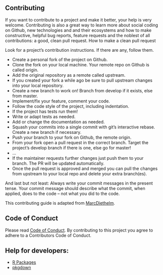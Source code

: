 
## Contributing

If you want to contribute to a project and make it better, your help is
very welcome. Contributing is also a great way to learn more about
social coding on Github, new technologies and and their ecosystems and
how to make constructive, helpful bug reports, feature requests and the
noblest of all contributions: a good, clean pull request. How to make a
clean pull request

Look for a project’s contribution instructions. If there are any, follow
them.

  - Create a personal fork of the project on Github.
  - Clone the fork on your local machine. Your remote repo on Github is
    called origin.
  - Add the original repository as a remote called upstream.
  - If you created your fork a while ago be sure to pull upstream
    changes into your local repository.
  - Create a new branch to work on\! Branch from develop if it exists,
    else from master.
  - Implement/fix your feature, comment your code.
  - Follow the code style of the project, including indentation.
  - If the project has tests run them\!
  - Write or adapt tests as needed.
  - Add or change the documentation as needed.
  - Squash your commits into a single commit with git’s interactive
    rebase. Create a new branch if necessary.
  - Push your branch to your fork on Github, the remote origin.
  - From your fork open a pull request in the correct branch. Target the
    project’s develop branch if there is one, else go for master\!
  - …
  - If the maintainer requests further changes just push them to your
    branch. The PR will be updated automatically.
  - Once the pull request is approved and merged you can pull the
    changes from upstream to your local repo and delete your extra
    branch(es).

And last but not least: Always write your commit messages in the present
tense. Your commit message should describe what the commit, when
applied, does to the code – not what you did to the code.

This contributing guide is adapted from
[MarcDiethelm](https://github.com/MarcDiethelm/contributing).

## Code of Conduct

Please read [Code of Conduct](CODE_OF_CONDUCT.html). By contributing to
this project you agree to adhere to a Contributors Code of Conduct.

## Help for developers:

  - [R Packages](http://r-pkgs.had.co.nz/)
  - [pkgdown](https://pkgdown.r-lib.org/articles/pkgdown.html)
